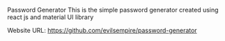 Password Generator
This is the simple password generator created using react js and material UI library

Website URL: https://github.com/evilsempire/password-generator